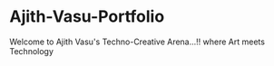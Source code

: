 # Ajith-Vasu-Portfolio
Welcome to Ajith Vasu's Techno-Creative Arena...!! where Art meets Technology
